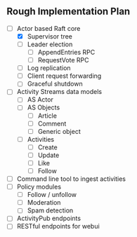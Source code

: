 ## Rough Implementation Plan

- [ ] Actor based Raft core
    - [x] Supervisor tree
    - [ ] Leader election
        - [ ] AppendEntries RPC
        - [ ] RequestVote RPC
    - [ ] Log replication
    - [ ] Client request forwarding
    - [ ] Graceful shutdown
- [ ] Activity Streams data models
    - [ ] AS Actor
    - [ ] AS Objects
        - [ ] Article
        - [ ] Comment
        - [ ] Generic object
    - [ ] Activities
        - [ ] Create
        - [ ] Update
        - [ ] Like
        - [ ] Follow
- [ ] Command line tool to ingest activities
- [ ] Policy modules
    - [ ] Follow / unfollow
    - [ ] Moderation
    - [ ] Spam detection
- [ ] ActivityPub endpoints
- [ ] RESTful endpoints for webui